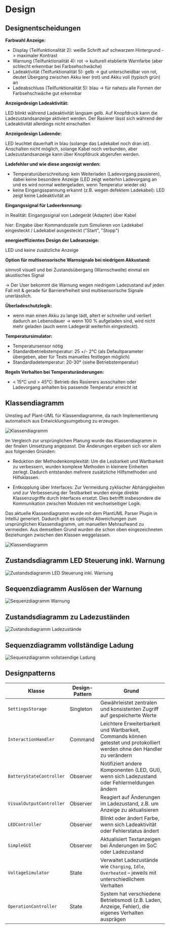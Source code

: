 # Design

## Designentscheidungen

**Farbwahl Anzeige:**

- Display (Teilfunktionalität 2): weiße Schrift auf schwarzem Hintergrund -> maximaler Kontrast
- Warnung (Teilfunktionalität 4): rot -> kulturell etablierte Warnfarbe (aber schlecht erkennbar bei Farbsehschwäche)
- Ladeaktivität (Teilfunktionalität 5): gelb -> gut unterscheidbar von rot, deutet Übergang zwischen Akku leer (rot) und
  Akku voll (typisch grün) an
- Ladeabschluss (Teilfunktionalität 5): blau -> für nahezu alle Formen der Farbsehschwäche gut erkennbar

**Anzeigedesign Ladeaktivität:**

LED blinkt während Ladeaktivität langsam gelb. Auf Knopfdruck kann die Ladezustandsanzeige aktiviert werden. Der
Rasierer lässt sich während der Ladeaktivität allerdings nicht einschalten

**Anzeigedesign Ladeende:**

LED leuchtet dauerhaft in blau (solange das Ladekabel noch dran ist). Anschalten nicht möglich, solange Kabel noch
verbunden, aber Ladezustandsanzeige kann über Knopfdruck abgerufen werden.

**Ladefehler und wie diese angezeigt werden:**

- Temperaturüberschreitung: kein Weiterladen (Ladevorgang pausieren), dabei keine besondere Anzeige (LED zeigt weiterhin
  Ladevorgang an und es wird normal weitergeladen, wenn Temperatur wieder ok)
- keine Eingangsspannung erkannt (z.B. wegen defektem Ladekabel): LED zeigt keine Ladeaktivität an

**Eingangssignal für Ladeerkennung:**

in Realität: Eingangssignal von Ladegerät (Adapter) über Kabel

hier: Eingabe über Kommandozeile zum Simulieren von Ladekabel eingesteckt / Ladekabel ausgesteckt ("Start", "Stopp")

**energieeffizientes Design der Ladeanzeige:**

LED und keine zusätzliche Anzeige

**Option für multisensorische Warnsignale bei niedrigem Akkustand:**

sinnvoll visuell und bei Zustandsübergang (Warnschwelle) einmal ein akustisches Signal

-> Der User bekommt die Warnung wegen niedrigem Ladezustand auf jeden Fall mit & gerade für Barrierefreiheit sind
multisensorische Signale unerlässlich.

**Überladeschutzlogik:**

- wenn man einen Akku zu lange lädt, altert er schneller und verliert dadurch an Lebensdauer
  -> wenn 100 % aufgeladen sind, wird nicht mehr geladen (auch wenn Ladegerät weiterhin eingesteckt).

**Temperatursimulator:**

- Temperatursensor nötig
- Standardbetriebstemperatur: 25 +/- 2°C (als Defaultparameter übergeben, aber für Tests manuelles festlegen möglich)
- Standardladetemperatur: 20-30° (siehe Betriebstemperatur)

**Regeln Verhalten bei Temperaturänderungen:**

- < 15°C und > 45°C: Betrieb des Rasierers ausschalten oder Ladevorgang anhalten bis passende Temperatur erreicht ist

## Klassendiagramm

Umstieg auf Plant-UML für Klassendiagramme, da nach Implementierung automatisch aus Entwicklungsumgebung zu erzeugen.

![Klassendiagramm](../referenziert/Design/Klassendiagramm_2.png)

Im Vergleich zur ursprünglichen Planung wurde das Klassendiagramm in der finalen Umsetzung angepasst. Die Änderungen
ergeben sich vor allem aus folgenden Gründen:

- Reduktion der Methodenkomplexität:
  Um die Lesbarkeit und Wartbarkeit zu verbessern, wurden komplexe Methoden in kleinere Einheiten zerlegt. Dadurch
  entstanden mehrere zusätzliche Hilfsmethoden und Hilfsklassen.

- Entkopplung über Interfaces:
  Zur Vermeidung zyklischer Abhängigkeiten und zur Verbesserung der Testbarkeit wurden einige direkte Klassenzugriffe
  durch Interfaces ersetzt. Dies betrifft insbesondere die Kommunikation zwischen Modulen mit wechselseitiger Logik.

Das aktuelle Klassendiagramm wurde mit dem PlantUML Parser Plugin in IntelliJ generiert. Dadurch gibt es optische
Abweichungen zum ursprünglichen Klassendiagramm, um manuellen Mehraufwand zu vermeiden. Aus demselben Grund wurden die
schon oben eingezeichneten Beziehungen zwischen den Klassen weggelassen.

![Klassendiagramm](../referenziert/Design/Klassendiagramm2final.png)

## Zustandsdiagramm LED Steuerung inkl. Warnung

![Zustandsdiagramm LED Steuerung inkl. Warnung](../referenziert/Design/Zustandsdiagramm_LED.png)

## Sequenzdiagramm Auslösen der Warnung

![Sequenzdiagramm Warnung](../referenziert/Design/Sequenzdiagramm_Warnung_niedriger_Batteriestand.png)

## Zustandsdiagramm zu Ladezuständen

![Zustandsdiagramm Ladezustände](../referenziert/Design/Zustandsdiagramm_Ladezustaende.png)

## Sequenzdiagramm vollständige Ladung

![Sequenzdiagramm vollstaendige Ladung](../referenziert/Design/Sequenzdiagramm_vollstaendige_Ladung.png)

## Designpatterns

| Klasse                   | Design-Pattern | Grund                                                                                                                      |
|--------------------------|----------------|----------------------------------------------------------------------------------------------------------------------------|
| `SettingsStorage`        | Singleton      | Gewährleistet zentralen und konsistenten Zugriff auf gespeicherte Werte                                                    |
| `InteractionHandler`     | Command        | Leichtere Erweiterbarkeit und Wartbarkeit, Commands können getestet und protokolliert werden ohne den Handler zu verändern |
| `BatteryStateController` | Observer       | Notifiziert andere Komponenten (LED, GUI), wenn sich Ladezustand oder Fehlermeldungen ändern                               |
| `VisualOutputController` | Observer       | Reagiert auf Änderungen im Ladezustand, z.B. um Anzeige zu aktualisieren                                                   |
| `LEDController`          | Observer       | Blinkt oder ändert Farbe, wenn sich Ladeaktivität oder Fehlerstatus ändert                                                 |
| `SimpleGUI`              | Observer       | Aktualisiert Textanzeigen bei Änderungen im SoC oder Ladezustand                                                           |
| `VoltageSimulator`       | State          | Verwaltet Ladezustände wie `Charging`, `Idle`, `Overheated` – jeweils mit unterschiedlichem Verhalten                      |
| `OperationController`    | State          | System hat verschiedene Betriebsmodi (z.B. Laden, Anzeige, Fehler), die eigenes Verhalten ausprägen                        |

